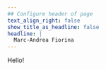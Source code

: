 ```yaml
---
## Configure header of page
text_align_right: false
show_title_as_headline: false
headline: |
  Marc-Andrea Fiorina
---
```


<!-- this is a subheadline -->
Hello!